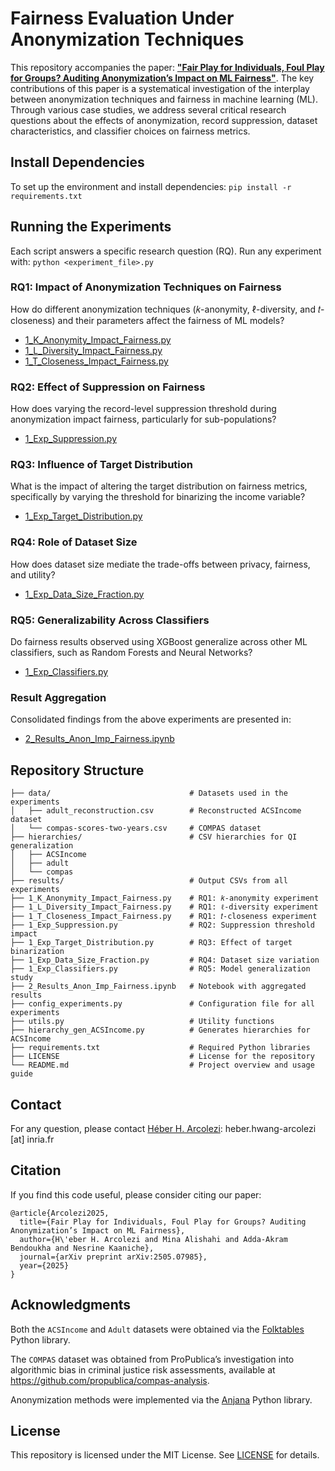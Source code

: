# Fairness Evaluation Under Anonymization Techniques

This repository accompanies the paper: [**"Fair Play for Individuals, Foul Play for Groups? Auditing Anonymization’s Impact on ML Fairness"**](https://arxiv.org/abs/2505.07985). The key contributions of this paper is a systematical investigation of the interplay between anonymization techniques and fairness in machine learning (ML). Through various case studies, we address several critical research questions about the effects of anonymization, record suppression, dataset characteristics, and classifier choices on fairness metrics. 

## Install Dependencies
To set up the environment and install dependencies: ```pip install -r requirements.txt```

## Running the Experiments
Each script answers a specific research question (RQ). Run any experiment with: ```python <experiment_file>.py```

### RQ1: Impact of Anonymization Techniques on Fairness
How do different anonymization techniques (𝑘-anonymity, ℓ-diversity, and 𝑡-closeness) and their parameters affect the fairness of ML models?  
- [1_K_Anonymity_Impact_Fairness.py](1_K_Anonymity_Impact_Fairness.py)  
- [1_L_Diversity_Impact_Fairness.py](1_L_Diversity_Impact_Fairness.py)  
- [1_T_Closeness_Impact_Fairness.py](1_T_Closeness_Impact_Fairness.py)  

### RQ2: Effect of Suppression on Fairness
How does varying the record-level suppression threshold during anonymization impact fairness, particularly for sub-populations?  
- [1_Exp_Suppression.py](1_Exp_Suppression.py)  

### RQ3: Influence of Target Distribution
What is the impact of altering the target distribution on fairness metrics, specifically by varying the threshold for binarizing the income variable?  
- [1_Exp_Target_Distribution.py](1_Exp_Target_Distribution.py)  

### RQ4: Role of Dataset Size
How does dataset size mediate the trade-offs between privacy, fairness, and utility?  
- [1_Exp_Data_Size_Fraction.py](1_Exp_Data_Size_Fraction.py)  

### RQ5: Generalizability Across Classifiers
Do fairness results observed using XGBoost generalize across other ML classifiers, such as Random Forests and Neural Networks?  
- [1_Exp_Classifiers.py](1_Exp_Classifiers.py)  

### Result Aggregation
Consolidated findings from the above experiments are presented in:  
- [2_Results_Anon_Imp_Fairness.ipynb](2_Results_Anon_Imp_Fairness.ipynb)

## Repository Structure
```
├── data/                         	    # Datasets used in the experiments
│   ├── adult_reconstruction.csv  	    # Reconstructed ACSIncome dataset
│   └── compas-scores-two-years.csv     # COMPAS dataset
├── hierarchies/                 	    # CSV hierarchies for QI generalization
│   ├── ACSIncome  	    				
│   ├── adult					  	    
│   └── compas						    
├── results/                     	    # Output CSVs from all experiments
├── 1_K_Anonymity_Impact_Fairness.py    # RQ1: 𝑘-anonymity experiment
├── 1_L_Diversity_Impact_Fairness.py    # RQ1: ℓ-diversity experiment
├── 1_T_Closeness_Impact_Fairness.py    # RQ1: 𝑡-closeness experiment
├── 1_Exp_Suppression.py                # RQ2: Suppression threshold impact
├── 1_Exp_Target_Distribution.py        # RQ3: Effect of target binarization
├── 1_Exp_Data_Size_Fraction.py         # RQ4: Dataset size variation
├── 1_Exp_Classifiers.py                # RQ5: Model generalization study
├── 2_Results_Anon_Imp_Fairness.ipynb   # Notebook with aggregated results
├── config_experiments.py               # Configuration file for all experiments
├── utils.py                            # Utility functions
├── hierarchy_gen_ACSIncome.py          # Generates hierarchies for ACSIncome
├── requirements.txt                    # Required Python libraries
├── LICENSE                             # License for the repository
└── README.md                           # Project overview and usage guide
```

## Contact
For any question, please contact [Héber H. Arcolezi](https://hharcolezi.github.io/): heber.hwang-arcolezi [at] inria.fr

## Citation
If you find this code useful, please consider citing our paper:
```
@article{Arcolezi2025,
  title={Fair Play for Individuals, Foul Play for Groups? Auditing Anonymization’s Impact on ML Fairness},
  author={H\'eber H. Arcolezi and Mina Alishahi and Adda-Akram Bendoukha and Nesrine Kaaniche},
  journal={arXiv preprint arXiv:2505.07985},
  year={2025}
}
```

## Acknowledgments
Both the ```ACSIncome``` and ```Adult``` datasets were obtained via the [Folktables](https://github.com/socialfoundations/folktables) Python library. 

The ```COMPAS``` dataset was obtained from ProPublica’s investigation into algorithmic bias in criminal justice risk assessments, available at https://github.com/propublica/compas-analysis.

Anonymization methods were implemented via the [Anjana](https://github.com/IFCA-Advanced-Computing/anjana) Python library.

## License
This repository is licensed under the MIT License. See [LICENSE](https://github.com/hharcolezi/anonymity-impact-fairness/blob/main/LICENSE) for details.